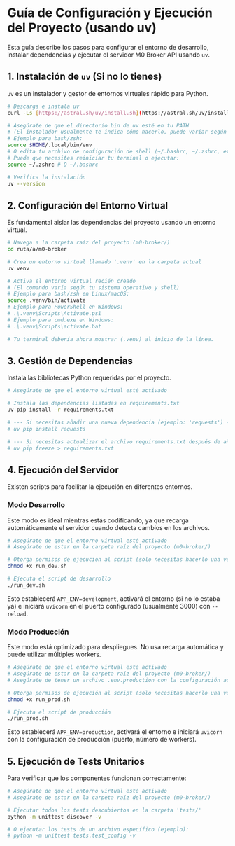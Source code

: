 # Guía de Configuración y Ejecución del Proyecto (usando uv)

Esta guía describe los pasos para configurar el entorno de desarrollo, instalar dependencias y ejecutar el servidor M0 Broker API usando `uv`.

## 1. Instalación de `uv` (Si no lo tienes)

`uv` es un instalador y gestor de entornos virtuales rápido para Python.

```bash
# Descarga e instala uv
curl -Ls [https://astral.sh/uv/install.sh](https://astral.sh/uv/install.sh) | bash

# Asegúrate de que el directorio bin de uv esté en tu PATH
# (El instalador usualmente te indica cómo hacerlo, puede variar según tu shell)
# Ejemplo para bash/zsh:
source $HOME/.local/bin/env
# O edita tu archivo de configuración de shell (~/.bashrc, ~/.zshrc, etc.) para añadirlo permanentemente.
# Puede que necesites reiniciar tu terminal o ejecutar:
source ~/.zshrc # O ~/.bashrc

# Verifica la instalación
uv --version
```

## 2. Configuración del Entorno Virtual

Es fundamental aislar las dependencias del proyecto usando un entorno virtual.

```bash
# Navega a la carpeta raíz del proyecto (m0-broker/)
cd ruta/a/m0-broker

# Crea un entorno virtual llamado '.venv' en la carpeta actual
uv venv

# Activa el entorno virtual recién creado
# (El comando varía según tu sistema operativo y shell)
# Ejemplo para bash/zsh en Linux/macOS:
source .venv/bin/activate
# Ejemplo para PowerShell en Windows:
# .\.venv\Scripts\Activate.ps1
# Ejemplo para cmd.exe en Windows:
# .\.venv\Scripts\activate.bat

# Tu terminal debería ahora mostrar (.venv) al inicio de la línea.
```

## 3. Gestión de Dependencias

Instala las bibliotecas Python requeridas por el proyecto.

```bash
# Asegúrate de que el entorno virtual esté activado

# Instala las dependencias listadas en requirements.txt
uv pip install -r requirements.txt

# --- Si necesitas añadir una nueva dependencia (ejemplo: 'requests') ---
# uv pip install requests

# --- Si necesitas actualizar el archivo requirements.txt después de añadir/quitar dependencias ---
# uv pip freeze > requirements.txt
```

## 4. Ejecución del Servidor

Existen scripts para facilitar la ejecución en diferentes entornos.

### Modo Desarrollo

Este modo es ideal mientras estás codificando, ya que recarga automáticamente el servidor cuando detecta cambios en los archivos.

```bash
# Asegúrate de que el entorno virtual esté activado
# Asegúrate de estar en la carpeta raíz del proyecto (m0-broker/)

# Otorga permisos de ejecución al script (solo necesitas hacerlo una vez)
chmod +x run_dev.sh

# Ejecuta el script de desarrollo
./run_dev.sh
```
Esto establecerá `APP_ENV=development`, activará el entorno (si no lo estaba ya) e iniciará `uvicorn` en el puerto configurado (usualmente 3000) con `--reload`.

### Modo Producción

Este modo está optimizado para despliegues. No usa recarga automática y puede utilizar múltiples workers.

```bash
# Asegúrate de que el entorno virtual esté activado
# Asegúrate de estar en la carpeta raíz del proyecto (m0-broker/)
# Asegúrate de tener un archivo .env.production con la configuración adecuada

# Otorga permisos de ejecución al script (solo necesitas hacerlo una vez)
chmod +x run_prod.sh

# Ejecuta el script de producción
./run_prod.sh
```
Esto establecerá `APP_ENV=production`, activará el entorno e iniciará `uvicorn` con la configuración de producción (puerto, número de workers).

## 5. Ejecución de Tests Unitarios

Para verificar que los componentes funcionan correctamente:

```bash
# Asegúrate de que el entorno virtual esté activado
# Asegúrate de estar en la carpeta raíz del proyecto (m0-broker/)

# Ejecutar todos los tests descubiertos en la carpeta 'tests/'
python -m unittest discover -v

# O ejecutar los tests de un archivo específico (ejemplo):
# python -m unittest tests.test_config -v
